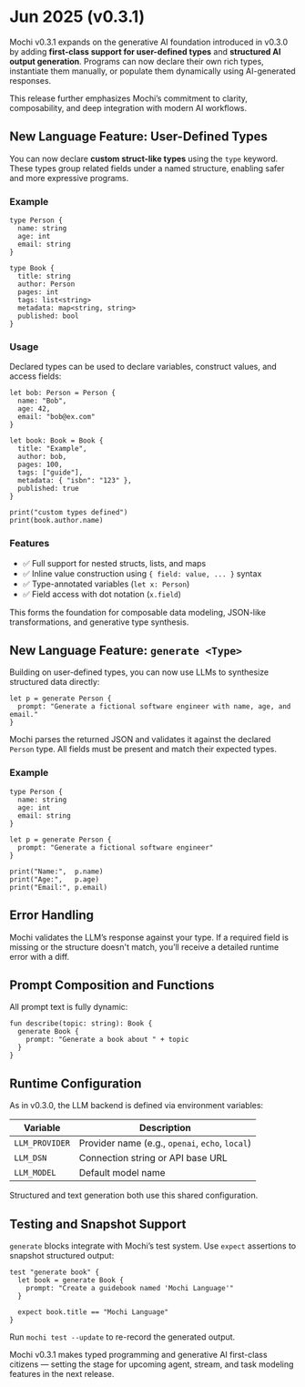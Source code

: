 # Jun 2025 (v0.3.1)

Mochi v0.3.1 expands on the generative AI foundation introduced in v0.3.0 by adding **first-class support for
user-defined types** and **structured AI output generation**. Programs can now declare their own rich types, instantiate
them manually, or populate them dynamically using AI-generated responses.

This release further emphasizes Mochi’s commitment to clarity, composability, and deep integration with modern AI
workflows.

## New Language Feature: User-Defined Types

You can now declare **custom struct-like types** using the `type` keyword. These types group related fields under a
named structure, enabling safer and more expressive programs.

### Example

```mochi
type Person {
  name: string
  age: int
  email: string
}

type Book {
  title: string
  author: Person
  pages: int
  tags: list<string>
  metadata: map<string, string>
  published: bool
}
```

### Usage

Declared types can be used to declare variables, construct values, and access fields:

```mochi
let bob: Person = Person {
  name: "Bob",
  age: 42,
  email: "bob@ex.com"
}

let book: Book = Book {
  title: "Example",
  author: bob,
  pages: 100,
  tags: ["guide"],
  metadata: { "isbn": "123" },
  published: true
}

print("custom types defined")
print(book.author.name)
```

### Features

* ✅ Full support for nested structs, lists, and maps
* ✅ Inline value construction using `{ field: value, ... }` syntax
* ✅ Type-annotated variables (`let x: Person`)
* ✅ Field access with dot notation (`x.field`)

This forms the foundation for composable data modeling, JSON-like transformations, and generative type synthesis.

## New Language Feature: `generate <Type>`

Building on user-defined types, you can now use LLMs to synthesize structured data directly:

```mochi
let p = generate Person {
  prompt: "Generate a fictional software engineer with name, age, and email."
}
```

Mochi parses the returned JSON and validates it against the declared `Person` type. All fields must be present and match
their expected types.

### Example

```mochi
type Person {
  name: string
  age: int
  email: string
}

let p = generate Person {
  prompt: "Generate a fictional software engineer"
}

print("Name:",  p.name)
print("Age:",   p.age)
print("Email:", p.email)
```

## Error Handling

Mochi validates the LLM’s response against your type. If a required field is missing or the structure doesn't match,
you’ll receive a detailed runtime error with a diff.

## Prompt Composition and Functions

All prompt text is fully dynamic:

```mochi
fun describe(topic: string): Book {
  generate Book {
    prompt: "Generate a book about " + topic
  }
}
```

## Runtime Configuration

As in v0.3.0, the LLM backend is defined via environment variables:

| Variable       | Description                                     |
|----------------|-------------------------------------------------|
| `LLM_PROVIDER` | Provider name (e.g., `openai`, `echo`, `local`) |
| `LLM_DSN`      | Connection string or API base URL               |
| `LLM_MODEL`    | Default model name                              |

Structured and text generation both use this shared configuration.

## Testing and Snapshot Support

`generate` blocks integrate with Mochi’s test system. Use `expect` assertions to snapshot structured output:

```mochi
test "generate book" {
  let book = generate Book {
    prompt: "Create a guidebook named 'Mochi Language'"
  }

  expect book.title == "Mochi Language"
}
```

Run `mochi test --update` to re-record the generated output.

Mochi v0.3.1 makes typed programming and generative AI first-class citizens — setting the stage for upcoming agent,
stream, and task modeling features in the next release.

